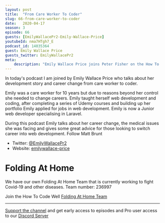 ```yaml
---
layout: post
title:  "From Care Worker To Coder"
slug: 66-from-care-worker-to-coder
date:   2020-04-17
season: 3
episode: 66
guests: [EmilyWallacePr2-Emily-Wallace-Price]
youtubeId: nma7HTgh7_E
podcast_id: 14035364
guest: Emily Wallace Price
guests_twitter: EmilyWallacePr2
meta:
    description: "Emily Wallace Price joins Peter Fisher on the How To Code Well podcast to talk about switching careers from care work to coding"
---
```

In today's podcast I am joined by Emily Wallace Price who talks about her development story and career change from care worker to coder. 

Emily was a care worker for 10 years but due to reasons beyond her control she needed to change careers. Emily taught herself web development and coding, after completing a series of Udemy courses and building up her portfolio Emily applied for jobs in web development. Emily is now a Junior web developer specialising in Laravel.

During this podcast Emily talks about her career change, the medical issues she was facing and gives some great advice for those looking to switch career into web development.
Follow Matt Brunt

- Twitter: [@EmilyWallacePr2](https://twitter.com/EmilyWallacePr2)
- Website: [emilywallace-price](https://www.emilywallace-price.co.uk)

# Folding At Home
We have our own Folding At Home Team that is currently working to fight Covid-19 and other diseases. 
Team number: 236997

Join the How To Code Well [Folding At Home Team](https://foldingathome.org/start-folding/)


-------------------------------

[Support the channel](https://www.patreon.com/howToCodeWell) and get early access to episodes and Pro user access to our [Discord Server](https://howtocodewell.net/discord)
